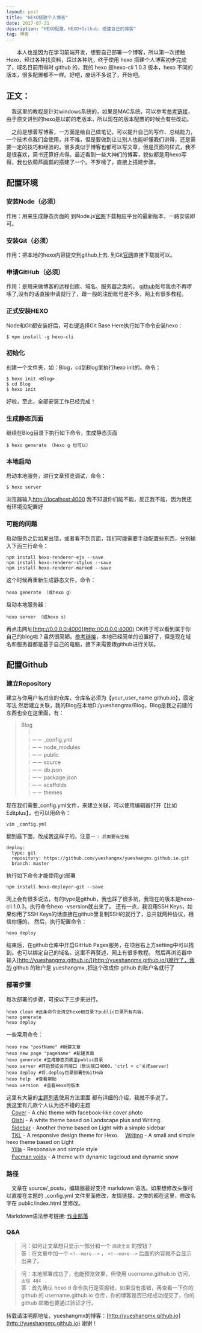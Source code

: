 ```yaml
---
layout: post
title: "HEXO搭建个人博客"
date: 2017-07-31 
description: "HEXO配置，HEXO+Github，搭建自己的博客"
tag: 博客 
---   
```


　　本人也是因为在学习前端开发，想要自己部署一个博客，所以第一次接触Hexo，经过各种找资料，踩过各种坑，终于使用 hexo 搭建个人博客初步完成了，域名目前用得时 github 的，我的 hexo 是hexo-cli 1.0.3 版本，hexo 不同的版本，很多配置都不一样。好吧，废话不多说了，开始吧。      

## 正文：
　我这里的教程是针对windows系统的，如果是MAC系统，可以参考[参考链接](http://ibruce.info/2013/11/22/hexo-your-blog/?utm_source=tuicool)，由于原文讲到的hexo是以前的老版本，所以现在的版本配置的时候会有些改动。

　之前是想着写博客，一方面是给自己做笔记，可以提升自己的写作、总结能力，一个技术点我们会使用，并不难，但是要做到让让别人也能听懂我们讲得，还是需要一定的技巧和经验的。很多类似于博客也都可以写文章，但是页面的样式，我不是很喜欢，简书还算好点得。最近看到一些大神们的博客，貌似都是用hexo写得，我也依葫芦画瓢的搭建了一个。不罗嗦了，直接上搭建步骤。
 
## 配置环境     

### 安装Node（必须）         

作用：用来生成静态页面的
到Node.js[官网](https://nodejs.org/)下载相应平台的最新版本，一路安装即可。

### 安装Git（必须）     
作用：把本地的hexo内容提交到github上去.
到Git[官网](https://git-scm.com/downloads)直接下载就可以。

### 申请GitHub（必须）
作用：是用来做博客的远程创库、域名、服务器之类的。
[github](https://github.com/)账号我也不再啰嗦了,没有的话直接申请就行了，跟一般的注册账号差不多，网上有很多教程。

### 正式安装HEXO　
Node和Git都安装好后，可右键选择Git Base Here执行如下命令安装hexo：

	$ npm install -g hexo-cli

### 初始化
创建一个文件夹，如：Blog，cd到Blog里执行hexo init的。命令：

	$ hexo init <Blog>
	$ cd Blog
	$ hexo init


好啦，至此，全部安装工作已经完成！

### 生成静态页面
继续在Blog目录下执行如下命令，生成静态页面

	$ hexo generate （hexo g 也可以）   

### 本地启动
启动本地服务，进行文章预览调试，命令：

	$ hexo server   

浏览器输入[http://localhost:4000](就可以看到最原始的效果了)
我不知道你们能不能，反正我不能，因为我还有环境没配置好

### 可能的问题
启动服务之后如果出错，或者看不到页面，我们可能需要手动配置些东西，分别输入下面三行命令：

	npm install hexo-renderer-ejs --save
	npm install hexo-renderer-stylus --save
	npm install hexo-renderer-marked --save

这个时候再重新生成静态文件，命令：

	hexo generate （或hexo g）

启动本地服务器：

	hexo server （或hexo s）

再点击网址[http://0.0.0.0:4000](http://0.0.0.0:4000) OK终于可以看到属于你自己的blog啦？虽然很简陋。[参考链接](https://disqus.com/home/discussion/bsspirit/hexogithubweb/)，本地已经简单的设置好了，但是现在域名和服务器都是基于自己的电脑，接下来需要跟github进行关联。


## 配置Github          
   
### 建立Repository     

建立与你用户名对应的仓库，仓库名必须为【your_user_name.github.io】，固定写法
然后建立关联，我的Blog在本地D:/yueshangmx/Blog，Blog是我之前建的东西也全在这里面，有：

> Blog        
> 　｜        
> 　｜－－ _config.yml       
> 　｜－－ node_modules      
> 　｜－－ public                
> 　｜－－ source                                                  
> 　｜－－ db.json	          
> 　｜－－ package.json          
> 　｜－－ scaffolds          
> 　｜－－ themes          　　　　　
　　　

现在我们需要_config.yml文件，来建立关联，可以使用编辑器打开【比如Editplus】，也可以用命令：

	vim _config.yml

翻到最下面，改成我这样子的，注意-- `: 后面要有空格`

	deploy:
	  type: git 
	  repository: https://github.com/yueshangmx/yueshangmx.github.io.git
	  branch: master

执行如下命令才能使用git部署

	npm install hexo-deployer-git --save

网上会有很多说法，有的type是github，我也踩了很多坑，我现在的版本是hexo-cli 1.0.3，执行命令hexo -vsersion就出来了。
还有一点，我没用SSH Keys，如果你用了SSH Keys的话直接在github里复制SSH的就行了，总共就两种协议，相信你懂的。
然后，执行配置命令：

	hexo deploy

结束后，在github仓库中开启GitHub Pages服务，在项目右上方setting中可以找到。也可以绑定自己的域名。这里不再赘述，网上有很多教程。
然后再浏览器中输入[http://yueshangmx.github.io/](http://yueshangmx.github.io/)就行了，我的 github 的账户是 yueshangmx ,把这个改成你 github 的账户名就行了

### 部署步骤

每次部署的步骤，可按以下三步来进行。
 
	hexo clean #此条命令会清空hexo根目录下public目录所有内容，
	hexo generate
	hexo deploy

一些常用命令：

	hexo new "postName" #新建文章
	hexo new page "pageName" #新建页面
	hexo generate #生成静态页面至public目录
	hexo server #开启预览访问端口（默认端口4000，'ctrl + c'关闭server）
	hexo deploy #将.deploy目录部署到GitHub
	hexo help  #查看帮助
	hexo version  #查看Hexo的版本

这里有大量的[主题列表](https://github.com/hexojs/hexo/wiki/Themes)使用方法里面
都有详细的介绍，我就不多说了。      
我这里有几款个人认为还不错的主题         
　[Cover](https://github.com/daisygao/hexo-themes-cover) - A chic theme with facebook-like cover photo      
　[Oishi](https://github.com/henryhuang/oishi) - A white theme based on Landscape plus and Writing.      
　[Sidebar](https://github.com/hardywu/hexo-theme-sidebar) - Another theme based on Light with a simple sidebar    
　[TKL](https://github.com/SuperKieran/TKL) - A responsive design theme for Hexo. 
　[Writing](https://github.com/yunlzheng/hexo-themes-writing) - A small and simple hexo theme based on Light     
　[Yilia](https://github.com/litten/hexo-theme-yilia) - Responsive and simple style   
　[Pacman voidy](https://github.com/Voidly/pacman) - A theme with dynamic tagcloud and dynamic snow      

### 路径
　文章在 source/_posts，编辑器最好支持 markdown 语法。如果想修改头像可以直接在主题的 _config.yml 文件里面修改，友情链接，之类的都在这里，修改名字在 public/index.html 里修改。

Markdown语法参考链接: [作业部落](https://www.zybuluo.com/mdeditor)


### Q&A

> 问：如何让文章想只显示一部分和一个 `阅读全文` 的按钮？       
> 答：在文章中加一个 `<!--more-->` ， `<!--more-->` 后面的内容就不会显示出来了。

<p> </p>

> 问：本地部署成功了，也能预览效果，但使用 username.github.io 访问，`出现 404 ` .      
> 答：首先确认 hexo d 命令执行是否报错，如果没有报错，再查看一下你的 github 的 username.github.io 仓库，你的博客是否已经成功提交了，你的 github 邮箱也要通过验证才行。

<p> </p>

转载请注明原地址，yueshangmx的博客：[http://yueshangmx.github.io](http://yueshangmx.github.io) 谢谢！
